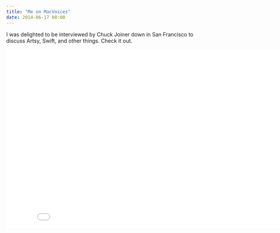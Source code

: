 ```yaml
---
title: "Me on MacVoices"
date: 2014-06-17 00:00
---
```


<p>I was delighted to be interviewed by Chuck Joiner down in San Francisco to discuss Artsy, Swift, and other things. Check it out. </p>

<div class="embed-responsive embed-responsive-16by9"><iframe scrolling="no" data-image-dimensions="854x480" allowfullscreen="" src="//www.youtube.com/embed/TmE_TPnGHlA?v=TmE_TPnGHlA&amp;wmode=opaque&amp;enablejsapi=1#t=48" width="854" data-embed="true" frameborder="0" height="480" class="embed-responsive-item">

</iframe></div>

<!-- more -->

